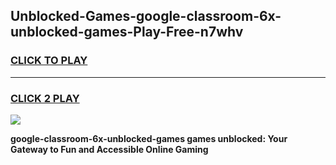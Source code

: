 
## Unblocked-Games-google-classroom-6x-unblocked-games-Play-Free-n7whv
<h3>
<a href="https://premium76.site?title=google-classroom-6x-unblocked-games&ref=23A">CLICK TO PLAY</a></h3>
<hr>

<h3>
<a href="https://premium76.site?title=google-classroom-6x-unblocked-games&ref=23A">CLICK 2 PLAY</a>
  
</h3>

<a href="https://premium76.site?title=google-classroom-6x-unblocked-games&ref=23A"><img src="https://clearcache.store/games.png"></a>


**google-classroom-6x-unblocked-games games unblocked: Your Gateway to Fun and Accessible Online Gaming**
